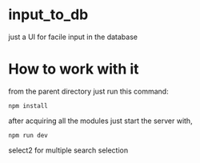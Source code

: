 # input_to_db
just a UI for facile input in the database

# How to work with it

from the parent directory just run this command:
```
npm install
```

after acquiring all the modules just start the server with,
```
npm run dev
```

select2 for multiple search selection

